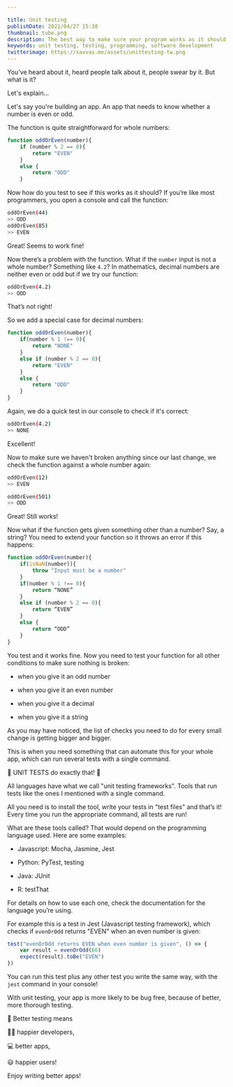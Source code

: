 ```yaml
---

title: Unit testing
publishDate: 2021/04/27 15:30
thumbnail: tube.png
description: The best way to make sure your program works as it should. So what is it? Let's explain.
keywords: unit testing, testing, programming, software development
twitterimage: https://savvas.me/assets/unittesting-tw.png
---
```


You’ve heard about it, heard people talk about it, people swear by it. But what is it?

Let's explain...

Let's say you're building an app. An app that needs to know whether a number is even or odd.

The function is quite straightforward for whole numbers:

```js
function oddOrEven(number){
    if (number % 2 == 0){
        return "EVEN"
    }
    else {
        return "ODD"
    }
```

Now how do you test to see if this works as it should? If you’re like most programmers, you open a console and call the function:

```sh
oddOrEven(44)
>> ODD
oddOrEven(85)
>> EVEN
```

Great! Seems to work fine!

Now there’s a problem with the function. What if the `number` input is not a whole number? Something like `4.2`? In mathematics, decimal numbers are neither even or odd but if we try our function:

```sh
oddOrEven(4.2)
>> ODD
```

That’s not right!

So we add a special case for decimal numbers:

```js
function oddOrEven(number){
    if(number % 1 !== 0){
        return "NONE"
    }
    else if (number % 2 == 0){
        return "EVEN"
    }
    else {
        return "ODD"
    }
}
```

Again, we do a quick test in our console to check if it's correct:

```sh
oddOrEven(4.2)
>> NONE
```

Excellent!

Now to make sure we haven't broken anything since our last change, we check the function against a whole number again:

```sh
oddOrEven(12)
>> EVEN

oddOrEven(501)
>> ODD
```

Great! Still works!

Now what if the function gets given something other than a number? Say, a string? You need to extend your function so it throws an error if this happens:

```js
function oddOrEven(number){
    if(isNaN(number)){
        throw "Input must be a number"
    }
    if(number % 1 !== 0){
        return “NONE”
    }
    else if (number % 2 == 0){
        return “EVEN”
    }
    else {
        return “ODD”
    }
}
```

You test and it works fine. Now you need to test your function for all other conditions to make sure nothing is broken:

* when you give it an odd number

* when you give it an even number

* when you give it a decimal

* when you give it a string

As you may have noticed, the list of checks you need to do for every small change is getting bigger and bigger. 

This is when you need something that can automate this for your whole app, which can run several tests with a single command.

🧪 UNIT TESTS do exactly that! 🧪

All languages have what we call "unit testing frameworks". Tools that run tests like the ones I mentioned with a single command.

All you need is to install the tool, write your tests in "test files" and that’s it! Every time you run the appropriate command, all tests are run!

What are these tools called? That would depend on the programming language used. Here are some examples:

* Javascript: Mocha, Jasmine, Jest

* Python: PyTest, testing

* Java: JUnit

* R: testThat

For details on how to use each one, check the documentation for the language you’re using.

For example this is a test in Jest (Javascript testing framework), which checks if `evenOrOdd` returns "EVEN" when an even number is given:

```js
test("evenOrOdd returns EVEN when even number is given", () => {
    var result = evenOrOdd(66)
    expect(result).toBe("EVEN")
})
```

You can run this test plus any other test you write the same way, with the `jest` command in your console!

With unit testing, your app is more likely to be bug free, because of better, more thorough testing.

🧪 Better testing means

👩‍💻 happier developers,

💻 better apps,

😃 happier users!

Enjoy writing better apps!